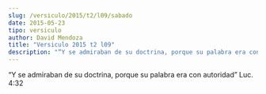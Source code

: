 ```yaml
---
slug: /versiculo/2015/t2/l09/sabado
date: 2015-05-23
tipo: versiculo
author: David Mendoza
title: "Versiculo 2015 t2 l09"
description: "“Y se admiraban de su doctrina, porque su palabra era con autoridad” Luc. 4:32"
---
```


“Y se admiraban de su doctrina, porque su palabra era con autoridad” Luc. 4:32
